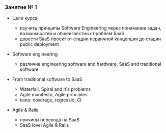 ### Занятие № 1

* Цели курса
  * изучить принципы Software Engineering через понимание задач, возможностей и общеизвестных проблем SaaS
  * довести SaaS проект от стадии первичной концепции до стадии public deployment

* Software engineering
  * различие engineering software and hardware, SaaS and traditional software

* From traditional software to SaaS
  * Waterfall, Spiral and it's problems
  * Agile manifesto, Agile principles
  * tests: coverage, regressio, CI

* Agile & Rails
  * причины перехода на SaaS
  * SaaS lovel Agile & Rails
